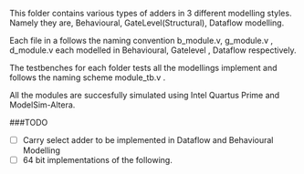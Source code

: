 This folder contains various types of adders in 3 different modelling styles. Namely they are, Behavioural, GateLevel(Structural), Dataflow modelling.

Each file in a follows the naming convention b_module.v, g_module.v , d_module.v each modelled in Behavioural, Gatelevel , Dataflow respectively.

The testbenches for each folder tests all the modellings implement and follows the naming scheme module_tb.v .

All the modules are succesfully simulated using Intel Quartus Prime and ModelSim-Altera. 

###TODO
- [ ] Carry select adder to be implemented in Dataflow and Behavioural Modelling
- [ ] 64 bit implementations of the following.

